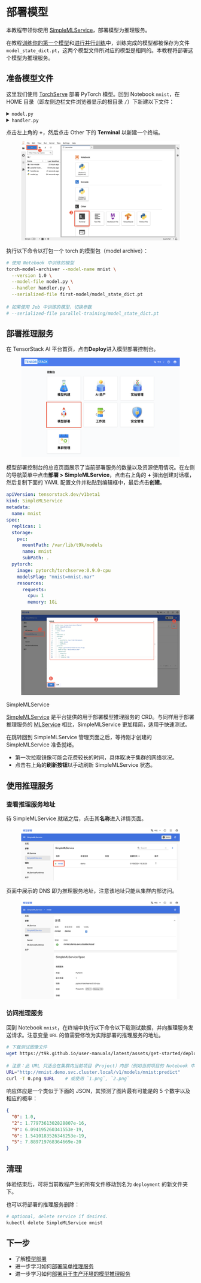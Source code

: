 # 部署模型

本教程带领你使用 [SimpleMLService](../modules/deployment/simplemlservice.md)，部署模型为推理服务。

在教程[训练你的第一个模型](./training-first-model.md)和[进行并行训练](./parallel-training.md)中，训练完成的模型都被保存为文件 `model_state_dict.pt`，这两个模型文件所对应的模型是相同的。本教程将部署这个模型为推理服务。

## 准备模型文件

这里我们使用 <a target="_blank" rel="noopener noreferrer" href="https://github.com/pytorch/serve">TorchServe</a> 部署 PyTorch 模型。回到 Notebook `mnist`，在 HOME 目录（即左侧边栏文件浏览器显示的根目录 `/`）下新建以下文件：

<details><summary><code class="hljs">model.py</code></summary>

```python
{{#include ../assets/get-started/deployment/model.py}}
```

</details>

<details><summary><code class="hljs">handler.py</code></summary>

```python
{{#include ../assets/get-started/deployment/handler.py}}
```

</details>

点击左上角的 **+**，然后点击 Other 下的 **Terminal** 以新建一个终端。

<figure class="screenshot">
  <img alt="create-terminal" src="../assets/get-started/deployment/create-terminal.png" />
</figure>

执行以下命令以打包一个 torch 的模型包（model archive）：

```bash
# 使用 Notebook 中训练的模型
torch-model-archiver --model-name mnist \
  --version 1.0 \
  --model-file model.py \
  --handler handler.py \
  --serialized-file first-model/model_state_dict.pt

# 如果使用 Job 中训练的模型，切换参数
# --serialized-file parallel-training/model_state_dict.pt
```

## 部署推理服务

在 TensorStack AI 平台首页，点击**Deploy**进入模型部署控制台。

<figure class="screenshot">
  <img alt="landing-page" src="../assets/get-started/deployment/landing-page.png" />
</figure>

模型部署控制台的总览页面展示了当前部署服务的数量以及资源使用情况。在左侧的导航菜单中点击**部署&nbsp;> SimpleMLService**，点击右上角的 **+** 弹出创建对话框，然后复制下面的 YAML 配置文件并粘贴到编辑框中，最后点击**创建**。

```yaml
apiVersion: tensorstack.dev/v1beta1
kind: SimpleMLService
metadata:
  name: mnist
spec:
  replicas: 1
  storage:
    pvc:
      mountPath: /var/lib/t9k/models
      name: mnist
      subPath: .
  pytorch:
    image: pytorch/torchserve:0.9.0-cpu
    modelsFlag: "mnist=mnist.mar"
    resources: 
      requests:
        cpu: 1
        memory: 1Gi
```

<figure class="screenshot">
  <img alt="create-simplemlservice" src="../assets/get-started/deployment/create-simplemlservice.png" />
</figure>

<aside class="note info">
<div class="title">SimpleMLService</div>

[SimpleMLService](../modules/deployment/simplemlservice.md) 是平台提供的用于部署模型推理服务的 CRD。与同样用于部署推理服务的 [MLService](../modules/deployment/mlservice.md) 相比，SimpleMLService 更加精简，适用于快速测试。

</aside>

在跳转回到 SimpleMLService 管理页面之后，等待刚才创建的 SimpleMLService 准备就绪。

* 第一次拉取镜像可能会花费较长的时间，具体取决于集群的网络状况。
* 点击右上角的**刷新按钮**以手动刷新 SimpleMLService 状态。

## 使用推理服务

### 查看推理服务地址

待 SimpleMLService 就绪之后，点击其**名称**进入详情页面。

<figure class="screenshot">
  <img alt="enter-simplemlservice" src="../assets/get-started/deployment/enter-simplemlservice.png" />
</figure>

页面中展示的 DNS 即为推理服务地址，注意该地址只能从集群内部访问。

<figure class="screenshot">
  <img alt="simplemlservice-detail" src="../assets/get-started/deployment/simplemlservice-detail.png" />
</figure>

### 访问推理服务

回到 Notebook `mnist`，在终端中执行以下命令以下载测试数据，并向推理服务发送请求。注意变量 `URL` 的值需要修改为实际部署的推理服务的地址。

```sh
# 下载测试图像文件
wget https://t9k.github.io/user-manuals/latest/assets/get-started/deployment/{0,1,2}.png

# 注意：此 URL 只适合在集群内当前项目（Project）内部（例如当前项目的 Notebook 中）访问使用
URL="http://mnist.demo.svc.cluster.local/v1/models/mnist:predict"
curl -T 0.png $URL    # 或使用 `1.png`, `2.png`
```

响应体应是一个类似于下面的 JSON，其预测了图片最有可能是的 5 个数字以及相应的概率：

```json
{
  "0": 1.0,
  "2": 1.7797361302828807e-16,
  "9": 6.094195260341553e-19,
  "6": 1.5410183526346253e-19,
  "5": 7.889719768364669e-20
}
```

## 清理

体验结束后，可将当前教程产生的所有文件移动到名为 `deployment` 的新文件夹下。

也可以将部署的推理服务删除：

```bash
# optional, delete service if desired.
kubectl delete SimpleMLService mnist
```

## 下一步

* 了解[模型部署](../modules/deployment/index.md)
* 进一步学习如何[部署简单推理服务](../tasks/deploy-simplemlservice.md)
* 进一步学习如何[部署用于生产环境的模型推理服务](../tasks/deploy-mlservice.md)
